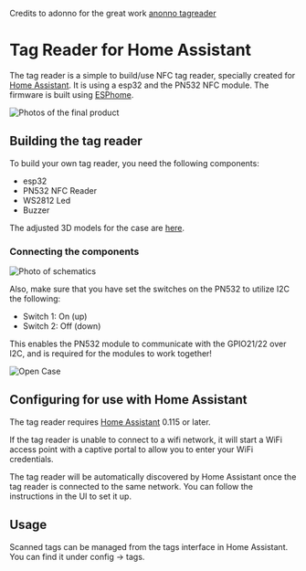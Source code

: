 Credits to adonno for the great work [anonno tagreader](https://github.com/adonno/tagreader)  


# Tag Reader for Home Assistant

The tag reader is a simple to build/use NFC tag reader, specially created for [Home Assistant](https://www.home-assistant.io). It is using a esp32 and the PN532 NFC module. The firmware is built using [ESPhome](https://www.esphome.io).

![Photos of the final product](docs/cases_esp32.jpg)

## Building the tag reader

To build your own tag reader, you need the following components:

 - esp32
 - PN532 NFC Reader
 - WS2812 Led
 - Buzzer

The adjusted 3D models for the case are [here](STLs).

### Connecting the components

![Photo of schematics](Schematics/tag_reader_schematics_v1.0.png)

Also, make sure that you have set the switches on the PN532 to utilize I2C the following:
- Switch 1: On (up)
- Switch 2: Off (down)

This enables the PN532 module to communicate with the GPIO21/22 over I2C, and is required for the modules to work together!

![Open Case](docs/inside-case-esp32.jpg)

## Configuring for use with Home Assistant

The tag reader requires [Home Assistant](https://www.home-assistant.io) 0.115 or later.

If the tag reader is unable to connect to a wifi network, it will start a WiFi access point with a captive portal to allow you to enter your WiFi credentials.

The tag reader will be automatically discovered by Home Assistant once the tag reader is connected to the same network. You can follow the instructions in the UI to set it up.

## Usage

Scanned tags can be managed from the tags interface in Home Assistant. You can find it under config -> tags.


